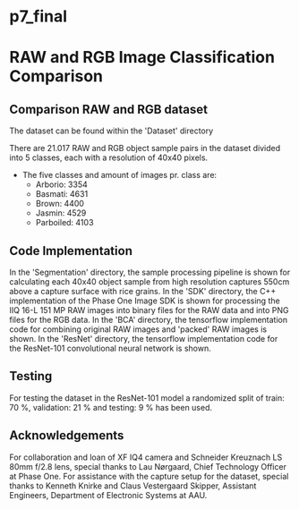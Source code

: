 # p7_final
# RAW and RGB Image Classification Comparison

## Comparison RAW and RGB dataset

The dataset can be found within the 'Dataset' directory 

There are 21.017 RAW and RGB object sample pairs in the dataset divided into 5 classes, each with a resolution of 40x40 pixels.
- The five classes and amount of images pr. class are:
  - Arborio: 3354
  - Basmati: 4631
  - Brown: 4400
  - Jasmin: 4529
  - Parboiled: 4103

## Code Implementation

In the 'Segmentation' directory, the sample processing pipeline is shown for calculating each 40x40 object sample from high resolution captures 550cm above a capture surface with rice grains.
In the 'SDK' directory, the C++ implementation of the Phase One Image SDK is shown for processing the IIQ 16-L 151 MP RAW images into binary files for the RAW data and into PNG files for the RGB data. 
In the 'BCA' directory, the tensorflow implementation code for combining original RAW images and 'packed' RAW images is shown. 
In the 'ResNet' directory, the tensorflow implementation code for the ResNet-101 convolutional neural network is shown.

## Testing
For testing the dataset in the ResNet-101 model a randomized split of train: 70 %, validation: 21 % and testing: 9 % has been used.

## Acknowledgements
For collaboration and loan of XF IQ4 camera and Schneider Kreuznach LS 80mm f/2.8 lens, special thanks to Lau Nørgaard, Chief Technology Officer at Phase One. For assistance with the capture setup for the dataset, special thanks to Kenneth Knirke and Claus Vestergaard Skipper, Assistant Engineers, Department of Electronic Systems at AAU.
